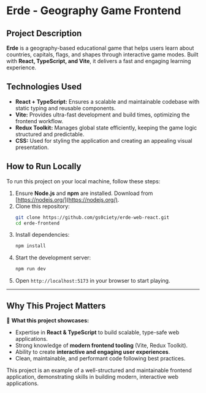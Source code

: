 # Erde - Geography Game Frontend

## Project Description

**Erde** is a geography-based educational game that helps users learn about countries, capitals, flags, and shapes through interactive game modes. Built with **React, TypeScript, and Vite**, it delivers a fast and engaging learning experience.

## Technologies Used

- **React + TypeScript:** Ensures a scalable and maintainable codebase with static typing and reusable components.  
- **Vite:** Provides ultra-fast development and build times, optimizing the frontend workflow.  
- **Redux Toolkit:** Manages global state efficiently, keeping the game logic structured and predictable.  
- **CSS:** Used for styling the application and creating an appealing visual presentation.

## How to Run Locally

To run this project on your local machine, follow these steps:

1. Ensure **Node.js** and **npm** are installed. Download from [https://nodejs.org/](https://nodejs.org/).
2. Clone this repository:
    ```bash
    git clone https://github.com/gs0ciety/erde-web-react.git
    cd erde-frontend
    ```
3. Install dependencies:
    ```bash
    npm install
    ```
4. Start the development server:
    ```bash
    npm run dev
    ```
5. Open `http://localhost:5173` in your browser to start playing.

---

## Why This Project Matters

🚀 **What this project showcases:**
- Expertise in **React & TypeScript** to build scalable, type-safe web applications.  
- Strong knowledge of **modern frontend tooling** (Vite, Redux Toolkit).  
- Ability to create **interactive and engaging user experiences**.  
- Clean, maintainable, and performant code following best practices.  

This project is an example of a well-structured and maintainable frontend application, demonstrating skills in building modern, interactive web applications.
